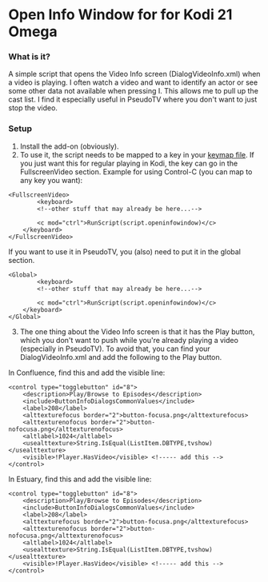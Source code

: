 Open Info Window for for Kodi 21 Omega
======

### What is it?
A simple script that opens the Video Info screen (DialogVideoInfo.xml) when a video is playing.  I often watch a video and want to identify an actor or see some other data not available when pressing I.  This allows me to pull up the cast list.  I find it especially useful in PseudoTV where you don't want to just stop the video.

### Setup
1. Install the add-on (obviously).
2. To use it, the script needs to be mapped to a key in your [keymap file](https://kodi.wiki/view/Keymap#Location_of_keymaps).  If you just want this for regular playing in Kodi, the key can go in the FullscreenVideo section.  Example for using Control-C (you can map to any key you want):

```
<FullscreenVideo>
        <keyboard>
		<!--other stuff that may already be here...-->
			
		<c mod="ctrl">RunScript(script.openinfowindow)</c>  
	</keyboard>
</FullscreenVideo>
```

If you want to use it in PseudoTV, you (also) need to put it in the global section.

```
<Global>
        <keyboard>
		<!--other stuff that may already be here...-->
			
		<c mod="ctrl">RunScript(script.openinfowindow)</c>  
	</keyboard>
</Global>
```

3. The one thing about the Video Info screen is that it has the Play button, which you don't want to push while you're already playing a video (especially in PseudoTV).  To avoid that, you can find your DialogVideoInfo.xml and add the following to the Play button.

In Confluence, find this and add the visible line:

```
<control type="togglebutton" id="8">
	<description>Play/Browse to Episodes</description>
	<include>ButtonInfoDialogsCommonValues</include>
	<label>208</label>
	<alttexturefocus border="2">button-focusa.png</alttexturefocus>
	<alttexturenofocus border="2">button-nofocusa.png</alttexturenofocus>
	<altlabel>1024</altlabel>
	<usealttexture>String.IsEqual(ListItem.DBTYPE,tvshow)</usealttexture>
	<visible>!Player.HasVideo</visible>	<!----- add this -->
</control>
```

In Estuary, find this and add the visible line:



```
<control type="togglebutton" id="8">
	<description>Play/Browse to Episodes</description>
	<include>ButtonInfoDialogsCommonValues</include>
	<label>208</label>
	<alttexturefocus border="2">button-focusa.png</alttexturefocus>
	<alttexturenofocus border="2">button-nofocusa.png</alttexturenofocus>
	<altlabel>1024</altlabel>
	<usealttexture>String.IsEqual(ListItem.DBTYPE,tvshow)</usealttexture>
	<visible>!Player.HasVideo</visible> <!----- add this -->
</control>
```


